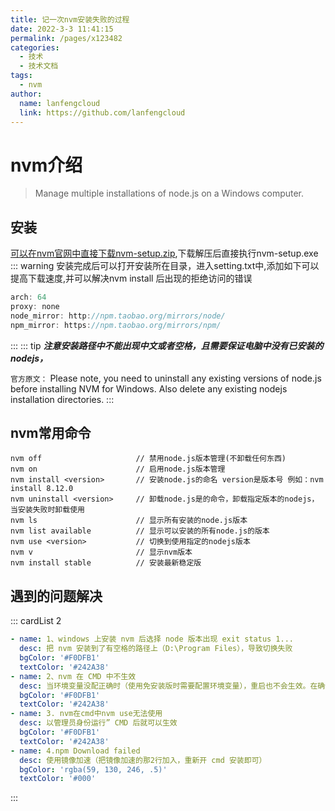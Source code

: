 ```yaml
---
title: 记一次nvm安装失败的过程
date: 2022-3-3 11:41:15
permalink: /pages/x123482
categories: 
  - 技术
  - 技术文档
tags: 
  - nvm
author: 
  name: lanfengcloud
  link: https://github.com/lanfengcloud
---
```


# nvm介绍

> Manage multiple installations of node.js on a Windows computer.

## 安装

[可以在nvm官网中直接下载nvm-setup.zip](https://github.com/coreybutler/nvm-windows/releases),下载解压后直接执行nvm-setup.exe
::: warning
安装完成后可以打开安装所在目录，进入setting.txt中,添加如下可以提高下载速度,并可以解决nvm install 后出现的拒绝访问的错误
```javascript
arch: 64
proxy: none 
node_mirror: http://npm.taobao.org/mirrors/node/
npm_mirror: https://npm.taobao.org/mirrors/npm/
```

:::
::: tip
 ***注意安装路径中不能出现中文或者空格，且需要保证电脑中没有已安装的nodejs，***

  `官方原文：` Please note, you need to uninstall any existing versions of node.js before installing NVM for Windows.
Also delete any existing nodejs installation directories.
:::

## nvm常用命令

```shell
nvm off                     // 禁用node.js版本管理(不卸载任何东西)
nvm on                      // 启用node.js版本管理
nvm install <version>       // 安装node.js的命名 version是版本号 例如：nvm install 8.12.0
nvm uninstall <version>     // 卸载node.js是的命令，卸载指定版本的nodejs，当安装失败时卸载使用
nvm ls                      // 显示所有安装的node.js版本
nvm list available          // 显示可以安装的所有node.js的版本
nvm use <version>           // 切换到使用指定的nodejs版本
nvm v                       // 显示nvm版本
nvm install stable          // 安装最新稳定版
```

## 遇到的问题解决

::: cardList 2
```yaml
- name: 1、windows 上安装 nvm 后选择 node 版本出现 exit status 1...
  desc: 把 nvm 安装到了有空格的路径上（D:\Program Files），导致切换失败
  bgColor: '#F0DFB1'
  textColor: '#242A38'
- name: 2、nvm 在 CMD 中不生效
  desc: 当环境变量没配正确时（使用免安装版时需要配置环境变量），重启也不会生效。在确保环境变量配置正确后，重启 cmd 控制台后会生效。
  bgColor: '#F0DFB1'
  textColor: '#242A38'
- name: 3. nvm在cmd中nvm use无法使用
  desc: 以管理员身份运行” CMD 后就可以生效
  bgColor: '#F0DFB1'
  textColor: '#242A38'
- name: 4.npm Download failed
  desc: 使用镜像加速（把镜像加速的那2行加入，重新开 cmd 安装即可）
  bgColor: 'rgba(59, 130, 246, .5)'
  textColor: '#000'
```
:::